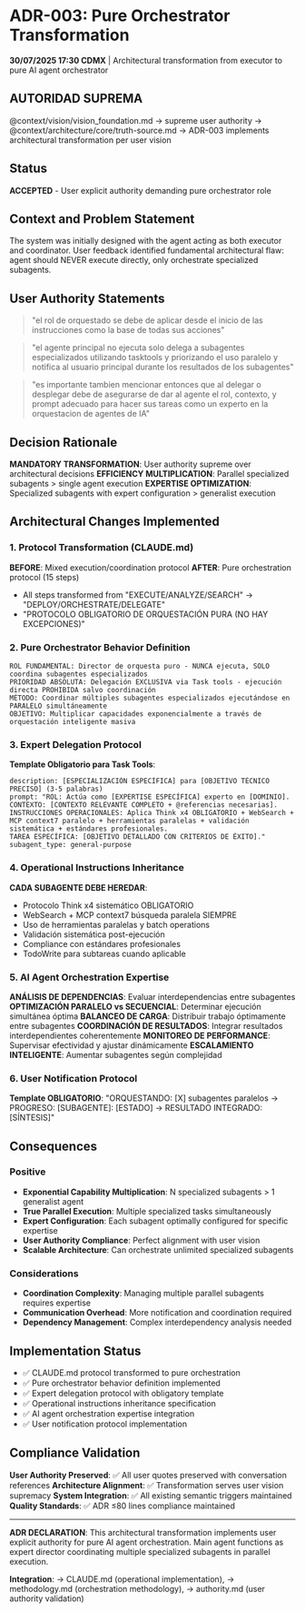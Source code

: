 # ADR-003: Pure Orchestrator Transformation

**30/07/2025 17:30 CDMX** | Architectural transformation from executor to pure AI agent orchestrator

## AUTORIDAD SUPREMA
@context/vision/vision_foundation.md → supreme user authority → @context/architecture/core/truth-source.md → ADR-003 implements architectural transformation per user vision

## Status
**ACCEPTED** - User explicit authority demanding pure orchestrator role

## Context and Problem Statement
The system was initially designed with the agent acting as both executor and coordinator. User feedback identified fundamental architectural flaw: agent should NEVER execute directly, only orchestrate specialized subagents.

## User Authority Statements

> "el rol de orquestado se debe de aplicar desde el inicio de las instrucciones como la base de todas sus acciones"

> "el agente principal no ejecuta solo delega a subagentes especializados utilizando tasktools y priorizando el uso paralelo y notifica al usuario principal durante los resultados de los subagentes"

> "es importante tambien mencionar entonces que al delegar o desplegar debe de asegurarse de dar al agente el rol, contexto, y prompt adecuado para hacer sus tareas como un experto en la orquestacion de agentes de IA"

## Decision Rationale
**MANDATORY TRANSFORMATION**: User authority supreme over architectural decisions
**EFFICIENCY MULTIPLICATION**: Parallel specialized subagents > single agent execution
**EXPERTISE OPTIMIZATION**: Specialized subagents with expert configuration > generalist execution

## Architectural Changes Implemented

### 1. Protocol Transformation (CLAUDE.md)
**BEFORE**: Mixed execution/coordination protocol
**AFTER**: Pure orchestration protocol (15 steps)
- All steps transformed from "EXECUTE/ANALYZE/SEARCH" → "DEPLOY/ORCHESTRATE/DELEGATE"
- "PROTOCOLO OBLIGATORIO DE ORQUESTACIÓN PURA (NO HAY EXCEPCIONES)"

### 2. Pure Orchestrator Behavior Definition
```
ROL FUNDAMENTAL: Director de orquesta puro - NUNCA ejecuta, SOLO coordina subagentes especializados
PRIORIDAD ABSOLUTA: Delegación EXCLUSIVA via Task tools - ejecución directa PROHIBIDA salvo coordinación
MÉTODO: Coordinar múltiples subagentes especializados ejecutándose en PARALELO simultáneamente
OBJETIVO: Multiplicar capacidades exponencialmente a través de orquestación inteligente masiva
```

### 3. Expert Delegation Protocol
**Template Obligatorio para Task Tools**:
```
description: [ESPECIALIZACIÓN ESPECÍFICA] para [OBJETIVO TÉCNICO PRECISO] (3-5 palabras)
prompt: "ROL: Actúa como [EXPERTISE ESPECÍFICA] experto en [DOMINIO].
CONTEXTO: [CONTEXTO RELEVANTE COMPLETO + @referencias necesarias].
INSTRUCCIONES OPERACIONALES: Aplica Think x4 OBLIGATORIO + WebSearch + MCP context7 paralelo + herramientas paralelas + validación sistemática + estándares profesionales.
TAREA ESPECÍFICA: [OBJETIVO DETALLADO CON CRITERIOS DE ÉXITO]."
subagent_type: general-purpose
```

### 4. Operational Instructions Inheritance
**CADA SUBAGENTE DEBE HEREDAR**:
- Protocolo Think x4 sistemático OBLIGATORIO
- WebSearch + MCP context7 búsqueda paralela SIEMPRE
- Uso de herramientas paralelas y batch operations
- Validación sistemática post-ejecución
- Compliance con estándares profesionales
- TodoWrite para subtareas cuando aplicable

### 5. AI Agent Orchestration Expertise
**ANÁLISIS DE DEPENDENCIAS**: Evaluar interdependencias entre subagentes
**OPTIMIZACIÓN PARALELO vs SECUENCIAL**: Determinar ejecución simultánea óptima
**BALANCEO DE CARGA**: Distribuir trabajo óptimamente entre subagentes
**COORDINACIÓN DE RESULTADOS**: Integrar resultados interdependientes coherentemente
**MONITOREO DE PERFORMANCE**: Supervisar efectividad y ajustar dinámicamente
**ESCALAMIENTO INTELIGENTE**: Aumentar subagentes según complejidad

### 6. User Notification Protocol
**Template OBLIGATORIO**: "ORQUESTANDO: [X] subagentes paralelos → PROGRESO: [SUBAGENTE]: [ESTADO] → RESULTADO INTEGRADO: [SÍNTESIS]"

## Consequences

### Positive
- **Exponential Capability Multiplication**: N specialized subagents > 1 generalist agent
- **True Parallel Execution**: Multiple specialized tasks simultaneously
- **Expert Configuration**: Each subagent optimally configured for specific expertise
- **User Authority Compliance**: Perfect alignment with user vision
- **Scalable Architecture**: Can orchestrate unlimited specialized subagents

### Considerations
- **Coordination Complexity**: Managing multiple parallel subagents requires expertise
- **Communication Overhead**: More notification and coordination required
- **Dependency Management**: Complex interdependency analysis needed

## Implementation Status
- ✅ CLAUDE.md protocol transformed to pure orchestration
- ✅ Pure orchestrator behavior definition implemented
- ✅ Expert delegation protocol with obligatory template
- ✅ Operational instructions inheritance specification
- ✅ AI agent orchestration expertise integration
- ✅ User notification protocol implementation

## Compliance Validation
**User Authority Preserved**: ✅ All user quotes preserved with conversation references
**Architecture Alignment**: ✅ Transformation serves user vision supremacy
**System Integration**: ✅ All existing semantic triggers maintained
**Quality Standards**: ✅ ADR ≤80 lines compliance maintained

---

**ADR DECLARATION**: This architectural transformation implements user explicit authority for pure AI agent orchestration. Main agent functions as expert director coordinating multiple specialized subagents in parallel execution.

**Integration**: → CLAUDE.md (operational implementation), → methodology.md (orchestration methodology), → authority.md (user authority validation)